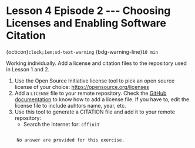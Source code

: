 
# Lesson 4 Episode 2 --- Choosing Licenses and Enabling Software Citation
{octicon}`clock;1em;sd-text-warning` {bdg-warning-line}`10 min`

Working individually. Add a license and citation files to the repository used in Lesson 1 and 2.
1. Use the Open Source Initiative license tool to pick an open source license of your choice: https://opensource.org/licenses
2. Add a `LICENSE` file to your remote repository. Check the [GitHub documentation](https://docs.github.com/en/communities/setting-up-your-project-for-healthy-contributions/adding-a-license-to-a-repository) to know how to add a license file. If you have to, edit the license file to include auhtors name, year, etc.
3. Use this tool to generate a CITATION  file and add it to your remote repository: 
    - Search the Internet for: `cffinit` 

```{dropdown} Answers

    No answer are provided for this exercise.

```